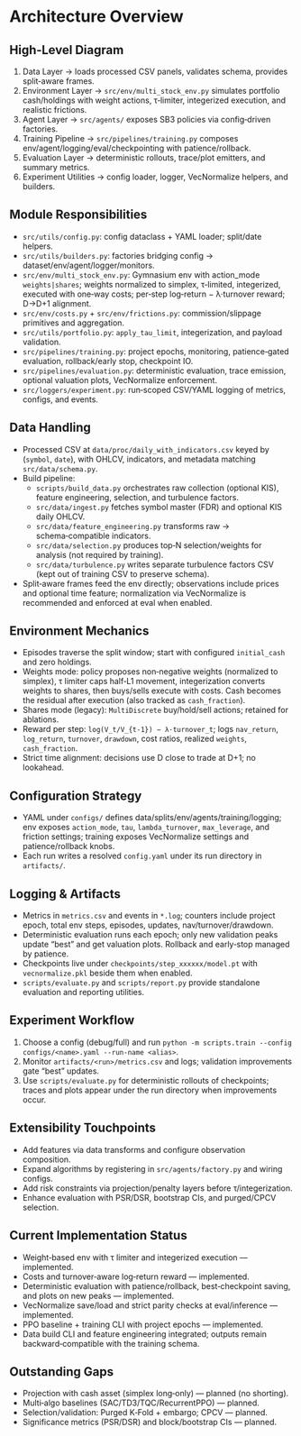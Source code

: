 # Architecture Overview

## High‑Level Diagram
1. Data Layer → loads processed CSV panels, validates schema, provides split‑aware frames.
2. Environment Layer → `src/env/multi_stock_env.py` simulates portfolio cash/holdings with weight actions, τ‑limiter, integerized execution, and realistic frictions.
3. Agent Layer → `src/agents/` exposes SB3 policies via config‑driven factories.
4. Training Pipeline → `src/pipelines/training.py` composes env/agent/logging/eval/checkpointing with patience/rollback.
5. Evaluation Layer → deterministic rollouts, trace/plot emitters, and summary metrics.
6. Experiment Utilities → config loader, logger, VecNormalize helpers, and builders.

## Module Responsibilities
- `src/utils/config.py`: config dataclass + YAML loader; split/date helpers.
- `src/utils/builders.py`: factories bridging config → dataset/env/agent/logger/monitors.
- `src/env/multi_stock_env.py`: Gymnasium env with action_mode `weights|shares`; weights normalized to simplex, τ‑limited, integerized, executed with one‑way costs; per‑step log‑return − λ·turnover reward; D→D+1 alignment.
- `src/env/costs.py` + `src/env/frictions.py`: commission/slippage primitives and aggregation.
- `src/utils/portfolio.py`: `apply_tau_limit`, integerization, and payload validation.
- `src/pipelines/training.py`: project epochs, monitoring, patience‑gated evaluation, rollback/early stop, checkpoint IO.
- `src/pipelines/evaluation.py`: deterministic evaluation, trace emission, optional valuation plots, VecNormalize enforcement.
- `src/loggers/experiment.py`: run‑scoped CSV/YAML logging of metrics, configs, and events.

## Data Handling
- Processed CSV at `data/proc/daily_with_indicators.csv` keyed by (`symbol`, `date`), with OHLCV, indicators, and metadata matching `src/data/schema.py`.
- Build pipeline:
  - `scripts/build_data.py` orchestrates raw collection (optional KIS), feature engineering, selection, and turbulence factors.
  - `src/data/ingest.py` fetches symbol master (FDR) and optional KIS daily OHLCV.
  - `src/data/feature_engineering.py` transforms raw → schema‑compatible indicators.
  - `src/data/selection.py` produces top‑N selection/weights for analysis (not required by training).
  - `src/data/turbulence.py` writes separate turbulence factors CSV (kept out of training CSV to preserve schema).
- Split‑aware frames feed the env directly; observations include prices and optional time feature; normalization via VecNormalize is recommended and enforced at eval when enabled.

## Environment Mechanics
- Episodes traverse the split window; start with configured `initial_cash` and zero holdings.
- Weights mode: policy proposes non‑negative weights (normalized to simplex), τ limiter caps half‑L1 movement, integerization converts weights to shares, then buys/sells execute with costs. Cash becomes the residual after execution (also tracked as `cash_fraction`).
- Shares mode (legacy): `MultiDiscrete` buy/hold/sell actions; retained for ablations.
- Reward per step: `log(V_t/V_{t-1}) − λ·turnover_t`; logs `nav_return`, `log_return`, `turnover`, `drawdown`, cost ratios, realized `weights`, `cash_fraction`.
- Strict time alignment: decisions use D close to trade at D+1; no lookahead.

## Configuration Strategy
- YAML under `configs/` defines data/splits/env/agents/training/logging; env exposes `action_mode`, `tau`, `lambda_turnover`, `max_leverage`, and friction settings; training exposes VecNormalize settings and patience/rollback knobs.
- Each run writes a resolved `config.yaml` under its run directory in `artifacts/`.

## Logging & Artifacts
- Metrics in `metrics.csv` and events in `*.log`; counters include project epoch, total env steps, episodes, updates, nav/turnover/drawdown.
- Deterministic evaluation runs each epoch; only new validation peaks update “best” and get valuation plots. Rollback and early‑stop managed by patience.
- Checkpoints live under `checkpoints/step_xxxxxx/model.pt` with `vecnormalize.pkl` beside them when enabled.
- `scripts/evaluate.py` and `scripts/report.py` provide standalone evaluation and reporting utilities.

## Experiment Workflow
1. Choose a config (debug/full) and run `python -m scripts.train --config configs/<name>.yaml --run-name <alias>`.
2. Monitor `artifacts/<run>/metrics.csv` and logs; validation improvements gate “best” updates.
3. Use `scripts/evaluate.py` for deterministic rollouts of checkpoints; traces and plots appear under the run directory when improvements occur.

## Extensibility Touchpoints
- Add features via data transforms and configure observation composition.
- Expand algorithms by registering in `src/agents/factory.py` and wiring configs.
- Add risk constraints via projection/penalty layers before τ/integerization.
- Enhance evaluation with PSR/DSR, bootstrap CIs, and purged/CPCV selection.

## Current Implementation Status
- Weight‑based env with τ limiter and integerized execution — implemented.
- Costs and turnover‑aware log‑return reward — implemented.
- Deterministic evaluation with patience/rollback, best‑checkpoint saving, and plots on new peaks — implemented.
- VecNormalize save/load and strict parity checks at eval/inference — implemented.
- PPO baseline + training CLI with project epochs — implemented.
- Data build CLI and feature engineering integrated; outputs remain backward‑compatible with the training schema.

## Outstanding Gaps
- Projection with cash asset (simplex long‑only) — planned (no shorting).
- Multi‑algo baselines (SAC/TD3/TQC/RecurrentPPO) — planned.
- Selection/validation: Purged K‑Fold + embargo; CPCV — planned.
- Significance metrics (PSR/DSR) and block/bootstrap CIs — planned.

